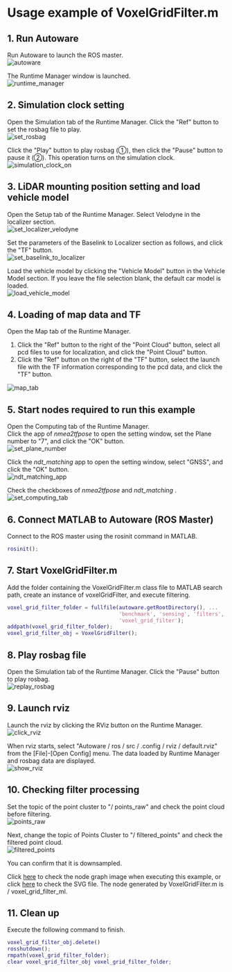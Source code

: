 # Usage example of VoxelGridFilter.m
 
## 1. Run Autoware
Run Autoware to launch the ROS master.  
![autoware](images/run_autoware.png)  

The Runtime Manager window is launched.  
![runtime_manager](images/runtime_manager.png)

## 2. Simulation clock setting
Open the Simulation tab of the Runtime Manager.
Click the "Ref" button to set the rosbag file to play.  
![set_rosbag](images/set_rosbag.png)  

Click the "Play" button to play rosbag (①), then click the "Pause" button to pause it (②).
This operation turns on the simulation clock.  
![simulation_clock_on](images/simulation_clock_on.png)

## 3. LiDAR mounting position setting and load vehicle model
Open the Setup tab of the Runtime Manager.
Select Velodyne in the localizer section.  
![set_localizer_velodyne](images/set_localizer_velodyne.png)

Set the parameters of the Baselink to Localizer section as follows, and click the "TF" button.  
![set_baselink_to_localizer](images/set_baselink_to_localizer.png)

Load the vehicle model by clicking the "Vehicle Model" button in the Vehicle Model section.
If you leave the file selection blank, the default car model is loaded.  
![load_vehicle_model](images/load_vehicle_model.png)

## 4. Loading of map data and TF
Open the Map tab of the Runtime Manager.  

1. Click the "Ref" button to the right of the "Point Cloud" button, select all pcd files to use for localization, and click the "Point Cloud" button.  
2. Click the "Ref" button on the right of the "TF" button, select the launch file with the TF information corresponding to the pcd data, and click the "TF" button.

![map_tab](images/map_tab.png)

## 5. Start nodes required to run this example
Open the Computing tab of the Runtime Manager.  
Click the app of *nmea2tfpose* to open the setting window, set the Plane number to "7", and click the "OK" button.  
![set_plane_number](images/set_plane_number.png)

Click the *ndt_matching* app to open the setting window, select "GNSS", and click the "OK" button.  
![ndt_matching_app](images/ndt_matching_app.png)

Check the checkboxes of *nmea2tfpose* and *ndt_matching* .  
![set_computing_tab](images/set_computing_tab.png)

## 6. Connect MATLAB to Autoware (ROS Master)
Connect to the ROS master using the rosinit command in MATLAB.  
```MATLAB
rosinit();
```
## 7. Start VoxelGridFilter.m
 Add the folder containing the VoxelGridFilter.m class file to MATLAB search path, create an instance of voxelGridFilter, and execute filtering.  
```MATLAB
voxel_grid_filter_folder = fullfile(autoware.getRootDirectory(), ...
                                    'benchmark', 'sensing', 'filters', 'points_downsampler', ...
                                    'voxel_grid_filter');
addpath(voxel_grid_filter_folder);
voxel_grid_filter_obj = VoxelGridFilter();
```

## 8. Play rosbag file
Open the Simulation tab of the Runtime Manager.
Click the "Pause" button to play rosbag.  
![replay_rosbag](images/replay_rosbag.png)

## 9. Launch rviz
Launch the rviz by clicking the RViz button on the Runtime Manager.    
![click_rviz](images/click_rviz.png)

When rviz starts, select "Autoware / ros / src / .config / rviz / default.rviz" from the [File]-[Open Config] menu.
The data loaded by Runtime Manager and rosbag data are displayed.  
![show_rviz](images/voxel_grid_filter_ml/show_rviz.png)

## 10. Checking filter processing
Set the topic of the point cluster to "/ points_raw" and check the point cloud before filtering.  
![points_raw](images/voxel_grid_filter_ml/points_raw.png)

Next, change the topic of Points Cluster to "/ filtered_points" and check the filtered point cloud.  
![filtered_points](images/voxel_grid_filter_ml/filtered_points.png)

You can confirm that it is downsampled.

Click
[here](images/voxel_grid_filter_ml/rosgraph_voxel_grid_filter_ml.png) to check the node graph image when executing this example, or click
[here](images/voxel_grid_filter_ml/rosgraph_voxel_grid_filter_ml.svg) to check the SVG file.
The node generated by VoxelGridFilter.m is / voxel_grid_filter_ml.

## 11. Clean up
Execute the following command to finish.  
```MATLAB
voxel_grid_filter_obj.delete()
rosshutdown();
rmpath(voxel_grid_filter_folder);
clear voxel_grid_filter_obj voxel_grid_filter_folder;
```